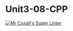 # Unit3-08-CPP
[![Mr Coxall's Super Linter](https://github.com/ICS3U-Programming-MarcusW/Unit3-08-CPP/workflows/Mr%20Coxall's%20Super%20Linter/badge.svg)](https://github.com/ICS3U-Programming-MarcusW/Unit3-08-CPP/actions/)
